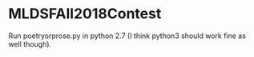 # MLDSFAll2018Contest
Run poetryorprose.py in python 2.7 (I think python3 should work fine as well though).
